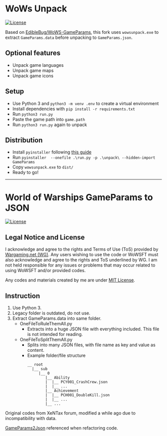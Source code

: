 # WoWs Unpack
[![License](https://img.shields.io/github/license/WoWs-Info/wows_unpack)](./LICENSE)

Based on [EdibleBug/WoWS-GameParams](https://github.com/EdibleBug/WoWS-GameParams), this fork uses `wowsunpack.exe` to extract `GameParams.data` before unpacking to `GameParams.json`.

## Optional features
- Unpack game languages
- Unpack game maps
- Unpack game icons

## Setup
- Use Python 3 and `python3 -m venv .env` to create a virtual environment
- Install dependencies with `pip install -r requirements.txt`
- Run `python3 run.py`
- Paste the game path into `game.path`
- Run `python3 run.py` again to unpack

## Distribution
- Install `pyinstaller` following [this guide](https://pyinstaller.org/en/stable/index.html)
- Run `pyinstaller  --onefile .\run.py -p .\unpack\ --hidden-import GameParams`
- Copy `wowsunpack.exe` to `dist/`
- Ready to go!

***

# World of Warships GameParams to JSON
[![License](https://img.shields.io/github/license/EdibleBug/WoWS-GameParams)](https://github.com/EdibleBug/WoWS-GameParams/blob/master/LICENSE)

## Legal Notice and License
I acknowledge and agree to the rights and Terms of Use (ToS) provided by [Wargaming.net (WG)](https://wargaming.com/). Any users wishing to use the code or WoWSFT must also acknowledge and agree to the rights and ToS underlined by WG. I am not held responsible for any issues or problems that may occur related to using WoWSFT and/or provided codes.

Any codes and materials created by me are under [MIT License](https://github.com/EdibleBug/WoWS-GameParams/blob/master/LICENSE).

## Instruction
1. Use Python 3.
2. Legacy folder is outdated, do not use.
3. Extract GameParams.data into same folder.
    * OneFileToRuleThemAll.py
        * Extracts into a huge JSON file with everything included. This file is not intended for reading.
    * OneFileToSplitThemAll.py
        * Splits into many JSON files, with file name as key and value as content.
        * Example folder/file structure
          ```
          __ root
            |__ sub
               |__ 0
                  |__ Ability
                  |  |__ PCY001_CrashCrew.json
                  |  |__ ...
                  |__ Achievement
                  |  |__ PCH001_DoubleKill.json
                  |  |__ ...
                  |__ ...
          ```

Original codes from XeNTax forum, modified a while ago due to incompatibility with data.

[GameParams2Json](https://github.com/imkindaprogrammermyself/GameParams2Json) referenced when refactoring code.
